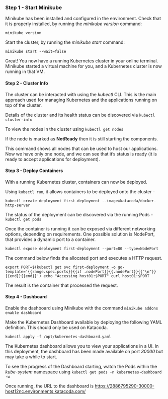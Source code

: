 ### Step 1 - Start Minikube

Minikube has been installed and configured in the environment. Check that it is properly installed, by running the *minikube version* command:

```
minikube version
```

Start the cluster, by running the *minikube start* command:

```
minikube start --wait=false
```

Great! You now have a running Kubernetes cluster in your online terminal. Minikube started a virtual machine for you, and a Kubernetes cluster is now running in that VM.

#### Step 2 - Cluster Info

The cluster can be interacted with using the *kubectl* CLI. This is the main approach used for managing Kubernetes and the applications running on top of the cluster.

Details of the cluster and its health status can be discovered via `kubectl cluster-info`

To view the nodes in the cluster using `kubectl get nodes`

If the node is marked as **NotReady** then it is still starting the components.

This command shows all nodes that can be used to host our applications. Now we have only one node, and we can see that it’s status is ready (it is ready to accept applications for deployment).

#### Step 3 - Deploy Containers

With a running Kubernetes cluster, containers can now be deployed.

Using `kubectl run`, it allows containers to be deployed onto the cluster -

 `kubectl create deployment first-deployment --image=katacoda/docker-http-server`

The status of the deployment can be discovered via the running Pods - `kubectl get pods`

Once the container is running it can be exposed via different networking options, depending on requirements. One possible solution is NodePort, that provides a dynamic port to a container.

```
kubectl expose deployment first-deployment --port=80 --type=NodePort
```

The command below finds the allocated port and executes a HTTP request.

```
export PORT=$(kubectl get svc first-deployment -o go-template='{{range.spec.ports}}{{if .nodePort}}{{.nodePort}}{{"\n"}}{{end}}{{end}}') echo "Accessing host01:$PORT" curl host01:$PORT
```

The result is the container that processed the request.

#### Step 4 - Dashboard

Enable the dashboard using Minikube with the command `minikube addons enable dashboard`

Make the Kubernetes Dashboard available by deploying the following YAML definition. This should only be used on Katacoda.

```
kubectl apply -f /opt/kubernetes-dashboard.yaml
```

The Kubernetes dashboard allows you to view your applications in a UI. In this deployment, the dashboard has been made available on port *30000* but may take a while to start.

To see the progress of the Dashboard starting, watch the Pods within the *kube-system* namespace using `kubectl get pods -n kubernetes-dashboard -w`

Once running, the URL to the dashboard is https://2886795290-30000-host12nc.environments.katacoda.com/

